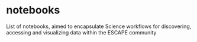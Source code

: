 # notebooks
List of notebooks, aimed to encapsulate Science workflows for discovering, accessing and visualizing data within the ESCAPE community
